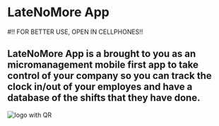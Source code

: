 # LateNoMore App

#!! FOR BETTER USE, OPEN IN CELLPHONES!!

## LateNoMore App is a brought to you as an micromanagement mobile first app to take control of your company so you can track the clock in/out of your employes and have a database of the shifts that they have done.

![logo with QR](https://user-images.githubusercontent.com/81428361/135701173-a21572dd-7d17-4ac7-b02e-c082fbdb8fa9.png)
